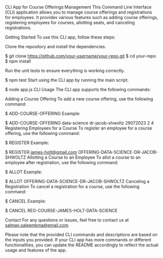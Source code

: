 CLI App for Course Offerings Management
This Command Line Interface (CLI) application allows you to manage course offerings and registrations for employees. It provides various features such as adding course offerings, registering employees for courses, allotting seats, and canceling registrations.

Getting Started
To use this CLI app, follow these steps:

Clone the repository and install the dependencies.

$ git clone https://github.com/your-username/your-repo.git
$ cd your-repo
$ npm install

Run the unit tests to ensure everything is working correctly.

$ npm test
Start using the CLI app by running the main script.

$ node app.js
CLI Usage
The CLI app supports the following commands:

Adding a Course Offering
To add a new course offering, use the following command:

$ ADD-COURSE-OFFERING <courseName> <instructorName> <date> <minEmployees> <maxEmployees>
Example:

$ ADD-COURSE-OFFERING data-science dr-jacob-shwoltz 29072023 2 4
Registering Employees for a Course
To register an employee for a course offering, use the following command:

$ REGISTER <employeeEmail> <courseID>
Example:

$ REGISTER james-holt@gmail.com OFFERING-DATA-SCIENCE-DR-JACOB-SHWOLTZ
Allotting a Course to an Employee
To allot a course to an employee after registration, use the following command:

$ ALLOT <courseID>
Example:

$ ALLOT OFFERING-DATA-SCIENCE-DR-JACOB-SHWOLTZ
Canceling a Registration
To cancel a registration for a course, use the following command:

$ CANCEL <registrationID>
Example:

$ CANCEL REG-COURSE-JAMES-HOLT-DATA-SCIENCE

Contact
For any questions or issues, feel free to contact us at salman.saleemkma@email.com.

Please note that the provided CLI commands and descriptions are based on the inputs you provided. If your CLI app has more commands or different functionalities, you can update the README accordingly to reflect the actual usage and features of the app.